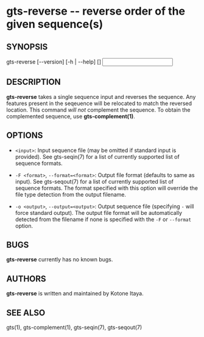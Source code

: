 # gts-reverse -- reverse order of the given sequence(s)

## SYNOPSIS

gts-reverse [--version] [-h | --help] [<args>] <input>

## DESCRIPTION

**gts-reverse** takes a single sequence input and reverses the sequence. Any
features present in the seqeuence will be relocated to match the reversed
location. This command _will not_ complement the sequence. To obtain the
complemented sequence, use **gts-complement(1)**.

## OPTIONS

  * `<input>`:
    Input sequence file (may be omitted if standard input is provided). See
    gts-seqin(7) for a list of currently supported list of sequence formats.

  * `-F <format>`, `--format=<format>`:
    Output file format (defaults to same as input). See gts-seqout(7) for a
    list of currently supported list of sequence formats. The format specified
    with this option will override the file type detection from the output
    filename.

  * `-o <output>`, `--output=<output>`:
    Output sequence file (specifying `-` will force standard output). The
    output file format will be automatically detected from the filename if none
    is specified with the `-F` or `--format` option.

## BUGS

**gts-reverse** currently has no known bugs.

## AUTHORS

**gts-reverse** is written and maintained by Kotone Itaya.

## SEE ALSO

gts(1), gts-complement(1), gts-seqin(7), gts-seqout(7)